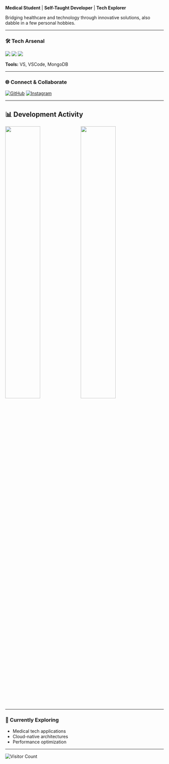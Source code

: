 **Medical Student** | **Self-Taught Developer** | **Tech Explorer**

Bridging healthcare and technology through innovative solutions, also dabble in a few personal hobbies.

---

### 🛠️ Tech Arsenal

![](https://img.shields.io/badge/-C%23-239120?logo=csharp&logoColor=white)
![](https://img.shields.io/badge/-Python-3776AB?logo=python&logoColor=white)
![](https://img.shields.io/badge/-Golang-00ADD8?logo=go&logoColor=white)

**Tools:** VS, VSCode, MongoDB

---

### 🌐 Connect & Collaborate

[![GitHub](https://img.shields.io/badge/-GitHub-181717?logo=github)](https://github.com/xr0ni)
[![Instagram](https://img.shields.io/badge/-Instagram-E4405F?logo=instagram)](https://instagram.com/rr4r)

---

## 📊 Development Activity

<img align="left" width="47%" src="https://github-readme-stats.vercel.app/api?username=xr0ni&show_icons=true&theme=dark&hide_border=true&hide_title=true&include_all_commits=true&count_private=true">
<img align="left" width="47%" src="https://github-readme-stats.vercel.app/api/top-langs/?username=xr0ni&layout=compact&theme=dark&hide_border=true&hide_title=true&langs_count=3">

<br clear="both">

---

### 🔭 Currently Exploring
- Medical tech applications
- Cloud-native architectures
- Performance optimization

---

![Visitor Count](https://komarev.com/ghpvc/?username=xr0ni&color=blueviolet&style=flat)
